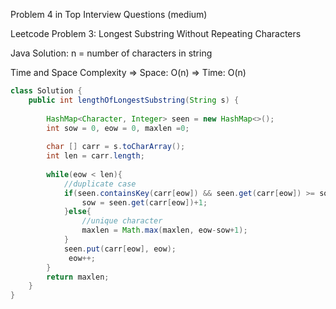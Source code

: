 

Problem 4 in Top Interview Questions (medium)

 Leetcode Problem 3: Longest Substring Without Repeating Characters
     
 Java Solution: 
    n = number of characters in string
    
Time and Space Complexity
    => Space: O(n)
    => Time: O(n)
    
```java
class Solution {
    public int lengthOfLongestSubstring(String s) {
        
        HashMap<Character, Integer> seen = new HashMap<>();
        int sow = 0, eow = 0, maxlen =0;
        
        char [] carr = s.toCharArray();
        int len = carr.length;
        
        while(eow < len){
            //duplicate case
            if(seen.containsKey(carr[eow]) && seen.get(carr[eow]) >= sow){
                sow = seen.get(carr[eow])+1;
            }else{
                //unique character
                maxlen = Math.max(maxlen, eow-sow+1);
            }
            seen.put(carr[eow], eow);
             eow++;  
        }
        return maxlen;
    }
}
```
